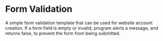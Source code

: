 # Form Validation

A simple form validation template that can be used for website account creation. 
If a form field is empty or invalid, program alerts a message, and returns false, to prevent the form from being submitted.
